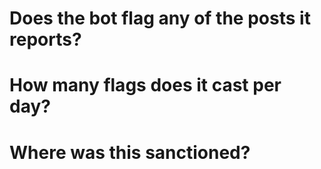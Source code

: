 # Does the bot flag any of the posts it reports?

# How many flags does it cast per day?

# Where was this sanctioned? 
